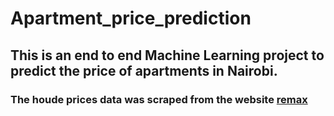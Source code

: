 # Apartment_price_prediction
## This is an end to end Machine Learning project to predict the price of apartments in Nairobi.
### The houde prices data was scraped from the website [remax](https://www.remax-kenya.co.ke/)
